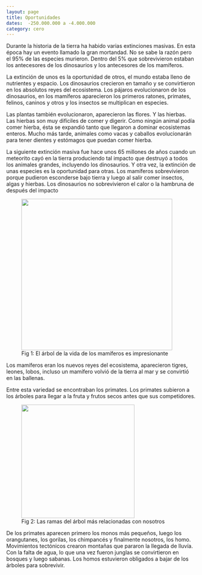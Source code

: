 ```yaml
---
layout: page
title: Oportunidades
dates:  -250.000.000 a -4.000.000
category: cero
---
```


Durante la historia de la tierra ha habido varias extinciones masivas. En esta época hay un evento llamado la gran mortandad. No se sabe la razón pero el 95% de las especies murieron. Dentro del 5% que sobrevivieron estaban los antecesores de los dinosaurios y los antecesores de los mamíferos.

La extinción de unos es la oportunidad de otros, el mundo estaba lleno de nutrientes y espacio. Los dinosaurios crecieron en tamaño y se convirtieron en los absolutos reyes del ecosistema. Los pájaros evolucionaron de los dinosaurios, en los mamíferos aparecieron los primeros ratones, primates, felinos, caninos y otros y los insectos se multiplican en especies.

Las plantas también evolucionaron, aparecieron las flores. Y las hierbas. Las hierbas son muy difíciles de comer y digerir. Como ningún animal podía comer hierba, ésta se expandió tanto que llegaron a dominar ecosistemas enteros. Mucho más tarde, animales como vacas y caballos evolucionarán para tener dientes y estómagos que puedan comer hierba.
 
La siguiente extinción masiva fue hace unos 65 millones de años cuando un meteorito cayó en la tierra produciendo tal impacto que destruyó a todos los animales grandes, incluyendo los dinosaurios. Y otra vez, la extinción de unas especies es la oportunidad para otras.
Los mamíferos sobrevivieron porque pudieron esconderse bajo tierra y luego al salir comer insectos, algas y hierbas. Los dinosaurios no sobrevivieron el calor o la hambruna de después del impacto

<figure>
    <img src="https://i.pinimg.com/originals/0c/4e/67/0c4e67af04fe2bb2dba1b093600f88bc.jpg" width="400" />
    <figcaption>Fig 1: El árbol de la vida de los mamíferos es impresionante</figcaption>
</figure>

Los mamíferos eran los nuevos reyes del ecosistema, aparecieron tigres, leones, lobos, incluso un mamífero volvió de la tierra al mar y se convirtió en las ballenas.

Entre esta variedad se encontraban los primates. Los primates subieron a los árboles para llegar a la fruta y frutos secos antes que sus competidores.

<figure>
    <img src="http://conservenature.org/learn_about_wildlife/chimpanzees/taxonomy/great-apes1.jpg" width="300" />
    <figcaption>Fig 2: Las ramas del árbol más relacionadas con nosotros</figcaption>
</figure>

De los primates  aparecen primero los monos más pequeños, luego los orangutanes, los gorilas, los chimpancés y finalmente nosotros, los homo.
Movimientos tectónicos crearon montañas que pararon la llegada de lluvía. Con la falta de agua, lo que una vez fueron junglas se convirtieron en bosques y luego sabanas.  Los homos estuvieron obligados a bajar de los árboles para sobrevivir.
